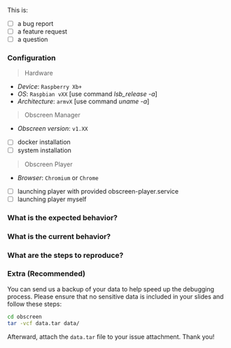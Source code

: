 This is:

- [ ] a bug report
- [ ] a feature request
- [ ] a question

### Configuration
> Hardware
- *Device*: `Raspberry Xb+`
- *OS*: `Raspbian vXX` [use command *lsb_release -a*]
- *Architecture*: `armvX` [use command *uname -a*]
> Obscreen Manager
- *Obscreen version*: `v1.XX`
- [ ] docker installation
- [ ] system installation
> Obscreen Player    
- *Browser*: `Chromium` or `Chrome`
- [ ] launching player with provided obscreen-player.service
- [ ] launching player myself

### What is the expected behavior?


### What is the current behavior?


### What are the steps to reproduce?


### Extra (Recommended)
You can send us a backup of your data to help speed up the debugging process. Please ensure that no sensitive data is included in your slides and follow these steps:
```bash
cd obscreen
tar -vcf data.tar data/
```
Afterward, attach the `data.tar` file to your issue attachment. Thank you!







